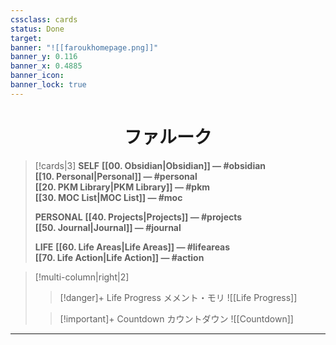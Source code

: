 ```yaml
---
cssclass: cards
status: Done 
target: 
banner: "![[faroukhomepage.png]]"
banner_y: 0.116
banner_x: 0.4885
banner_icon: 
banner_lock: true
---
```


# <center>ファルーク</center> 





> [!cards|3]
> **SELF**
>  **[[00. Obsidian\|Obsidian]] — #obsidian**  <br> **[[10. Personal\|Personal]] — #personal**   <br> **[[20. PKM Library\|PKM Library]] — #pkm**   <br>  **[[30. MOC List\|MOC List]] — #moc** 
> 
> **PERSONAL**
>**[[40. Projects\|Projects]] — #projects**  <br> **[[50. Journal\|Journal]] — #journal**  
>
> **LIFE**
>**[[60. Life Areas\|Life Areas]] — #lifeareas**  <br> **[[70. Life Action\|Life Action]] — #action**  
>
> 



>[!multi-column|right|2]
>
>> [!danger]+ Life Progress メメント・モリ
>> ![[Life Progress]]
>
>> [!important]+ Countdown カウントダウン
>> ![[Countdown]]

---



